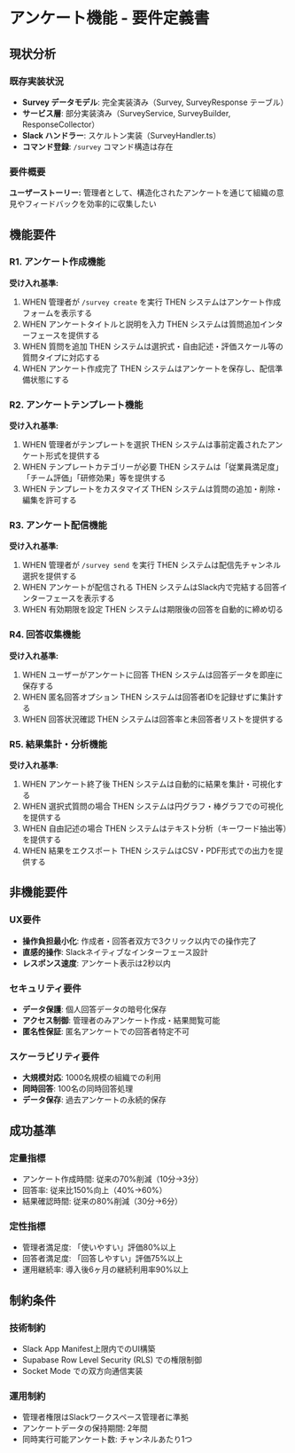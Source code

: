 # アンケート機能 - 要件定義書

## 現状分析

### 既存実装状況
- **Survey データモデル**: 完全実装済み（Survey, SurveyResponse テーブル）
- **サービス層**: 部分実装済み（SurveyService, SurveyBuilder, ResponseCollector）
- **Slack ハンドラー**: スケルトン実装（SurveyHandler.ts）
- **コマンド登録**: `/survey` コマンド構造は存在

### 要件概要

**ユーザーストーリー:** 管理者として、構造化されたアンケートを通じて組織の意見やフィードバックを効率的に収集したい

## 機能要件

### R1. アンケート作成機能
**受け入れ基準:**
1. WHEN 管理者が `/survey create` を実行 THEN システムはアンケート作成フォームを表示する
2. WHEN アンケートタイトルと説明を入力 THEN システムは質問追加インターフェースを提供する
3. WHEN 質問を追加 THEN システムは選択式・自由記述・評価スケール等の質問タイプに対応する
4. WHEN アンケート作成完了 THEN システムはアンケートを保存し、配信準備状態にする

### R2. アンケートテンプレート機能
**受け入れ基準:**
1. WHEN 管理者がテンプレートを選択 THEN システムは事前定義されたアンケート形式を提供する
2. WHEN テンプレートカテゴリーが必要 THEN システムは「従業員満足度」「チーム評価」「研修効果」等を提供する
3. WHEN テンプレートをカスタマイズ THEN システムは質問の追加・削除・編集を許可する

### R3. アンケート配信機能
**受け入れ基準:**
1. WHEN 管理者が `/survey send` を実行 THEN システムは配信先チャンネル選択を提供する
2. WHEN アンケートが配信される THEN システムはSlack内で完結する回答インターフェースを表示する
3. WHEN 有効期限を設定 THEN システムは期限後の回答を自動的に締め切る

### R4. 回答収集機能
**受け入れ基準:**
1. WHEN ユーザーがアンケートに回答 THEN システムは回答データを即座に保存する
2. WHEN 匿名回答オプション THEN システムは回答者IDを記録せずに集計する
3. WHEN 回答状況確認 THEN システムは回答率と未回答者リストを提供する

### R5. 結果集計・分析機能
**受け入れ基準:**
1. WHEN アンケート終了後 THEN システムは自動的に結果を集計・可視化する
2. WHEN 選択式質問の場合 THEN システムは円グラフ・棒グラフでの可視化を提供する
3. WHEN 自由記述の場合 THEN システムはテキスト分析（キーワード抽出等）を提供する
4. WHEN 結果をエクスポート THEN システムはCSV・PDF形式での出力を提供する

## 非機能要件

### UX要件
- **操作負担最小化**: 作成者・回答者双方で3クリック以内での操作完了
- **直感的操作**: Slackネイティブなインターフェース設計
- **レスポンス速度**: アンケート表示は2秒以内

### セキュリティ要件
- **データ保護**: 個人回答データの暗号化保存
- **アクセス制御**: 管理者のみアンケート作成・結果閲覧可能
- **匿名性保証**: 匿名アンケートでの回答者特定不可

### スケーラビリティ要件
- **大規模対応**: 1000名規模の組織での利用
- **同時回答**: 100名の同時回答処理
- **データ保存**: 過去アンケートの永続的保存

## 成功基準

### 定量指標
- アンケート作成時間: 従来の70%削減（10分→3分）
- 回答率: 従来比150%向上（40%→60%）
- 結果確認時間: 従来の80%削減（30分→6分）

### 定性指標
- 管理者満足度: 「使いやすい」評価80%以上
- 回答者満足度: 「回答しやすい」評価75%以上
- 運用継続率: 導入後6ヶ月の継続利用率90%以上

## 制約条件

### 技術制約
- Slack App Manifest上限内でのUI構築
- Supabase Row Level Security (RLS) での権限制御
- Socket Mode での双方向通信実装

### 運用制約
- 管理者権限はSlackワークスペース管理者に準拠
- アンケートデータの保持期間: 2年間
- 同時実行可能アンケート数: チャンネルあたり1つ